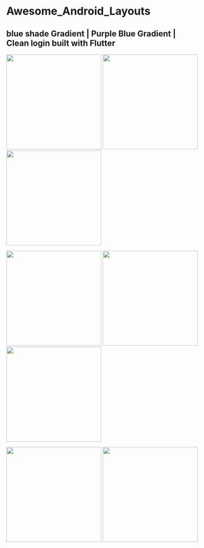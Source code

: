 # Awesome_Android_Layouts
 blue shade Gradient  | Purple Blue Gradient | Clean login built with Flutter
 -------------------------------
 </p>
<p float="left;padding-left=10px">
  <img src="https://user-images.githubusercontent.com/31410839/48012687-99db9680-e148-11e8-9d14-573b36973d93.png" width="250" />
  <img src="https://user-images.githubusercontent.com/31410839/48012690-99db9680-e148-11e8-8095-df1373d6f2d1.png" width="250" /> 
  <img src="https://user-images.githubusercontent.com/31410839/49098751-9fcf1e00-f295-11e8-8687-ae08febd7d61.jpg" width="250"/>
</p>

 
<p float="left;padding=10px">
  <img src="https://user-images.githubusercontent.com/31410839/53930685-3c386600-40b8-11e9-893a-acb8e22d3eb7.png" width="250" />
  <img src ="https://user-images.githubusercontent.com/31410839/53930712-5eca7f00-40b8-11e9-8bc6-4dd6474566f3.png" width="250"/>
  <img src = "https://user-images.githubusercontent.com/31410839/53930581-cf24d080-40b7-11e9-8513-c7f2f9e179db.png" width="250"/>
</p>

<p float="left;padding=10px">
  <img src="https://user-images.githubusercontent.com/31410839/53999545-cc82b380-4169-11e9-884d-cfc71a711ee5.png"  width="250" />
  <img src ="https://user-images.githubusercontent.com/31410839/53999548-ce4c7700-4169-11e9-8c0d-127a6f6ce3ff.png" width="250"/>
</p>
